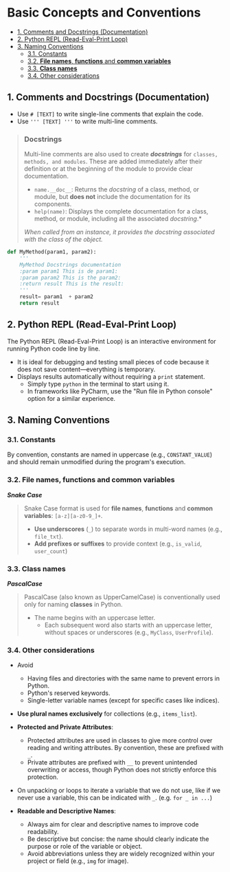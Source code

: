 
# Basic Concepts and Conventions

<!-- TOC -->
  * [1. Comments and Docstrings (Documentation)](#1-comments-and-docstrings-documentation)
  * [2. Python REPL (Read-Eval-Print Loop)](#2-python-repl-read-eval-print-loop)
  * [3. Naming Conventions](#3-naming-conventions)
    * [3.1. Constants](#31-constants)
    * [3.2. **File names**, **functions** and **common variables**](#32-file-names-functions-and-common-variables)
    * [3.3. **Class names**](#33-class-names)
    * [3.4. Other considerations](#34-other-considerations)
<!-- TOC -->


## 1. Comments and Docstrings (Documentation)

- Use `# [TEXT]` to write single-line comments that explain the code.
- Use `''' [TEXT] '''` to write multi-line comments.  
> ### Docstrings
> 
> Multi-line comments are also used to create ***docstrings*** for `classes, methods, and modules`. These are added immediately after their definition or at the beginning of the module to provide clear documentation.  
>- `name.__doc__`: Returns the *docstring* of a class, method, or module, but **does not** include the documentation for its components.  
>- `help(name)`: Displays the complete documentation for a class, method, or module, including all the associated *docstring*.*
> 
>*When called from an instance, it provides the *docstring* associated with the class of the object.*

``` python
def MyMethod(param1, param2):
    '''
    MyMethod Docstrings documentation
    :param param1 This is de param1:
    :param param2 This is the param2:
    :return result This is the result:
    '''
    result= param1  + param2 
    return result
```

## 2. Python REPL (Read-Eval-Print Loop)
The Python REPL (Read-Eval-Print Loop) is an interactive environment for running Python code line by line.
- It is ideal for debugging and testing small pieces of code because it does not save content—everything is temporary.
- Displays results automatically without requiring a `print` statement.
  - Simply type `python` in the terminal to start using it.
  - In frameworks like PyCharm, use the "Run file in Python console" option for a similar experience.


## 3. Naming Conventions

### 3.1. Constants
By convention, constants are named in uppercase (e.g., `CONSTANT_VALUE`) and should remain unmodified during the program's execution. 

### 3.2. File names, functions and common variables
***Snake Case***
  > Snake Case format is used for **file names**, **functions** and **common variables**: `[a-z][a-z0-9_]+`.
  >- **Use underscores** (`_`) to separate words in multi-word names (e.g., `file_txt`).  
  >  - **Add prefixes or suffixes** to provide context (e.g., `is_valid`, `user_count`)

### 3.3. Class names
 ***PascalCase***
  >  PascalCase (also known as UpperCamelCase) is conventionally used only for naming **classes** in Python.  
  >- The name begins with an uppercase letter.  
  >    - Each subsequent word also starts with an uppercase letter, without spaces or underscores (e.g., `MyClass`, `UserProfile`).  

### 3.4. Other considerations

- Avoid
  -  Having files and directories with the same name to prevent errors in Python.
  - Python's reserved keywords.  
  - Single-letter variable names (except for specific cases like indices).


- **Use plural names exclusively** for collections (e.g., `items_list`).


- **Protected and Private Attributes**:
  - Protected attributes are used in classes to give more control over reading and writing attributes. By convention, these are prefixed with `_`.
  - Private attributes are prefixed with `__` to prevent unintended overwriting or access, though Python does not strictly enforce this protection.


- On unpacking or loops to iterate a variable that we do not use, like if we never use a variable, this can be indicated with  ` _ `. (e.g. `for _ in ...`)


- **Readable and Descriptive Names**:
  - Always aim for clear and descriptive names to improve code readability.
  - Be descriptive but concise: the name should clearly indicate the purpose or role of the variable or object.
  - Avoid abbreviations unless they are widely recognized within your project or field (e.g., `img` for image).